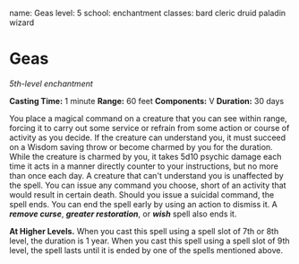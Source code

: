 name: Geas
level: 5
school: enchantment
classes: bard
         cleric
         druid
         paladin
         wizard

# Geas
_5th-level enchantment_

**Casting Time:** 1 minute
**Range:** 60 feet
**Components:** V
**Duration:** 30 days

You place a magical command on a creature that you can see within range, forcing it to carry out some service or refrain from some action or course of activity as you decide. If the creature can understand you, it must succeed on a Wisdom saving throw or become charmed by you for the duration. While the creature is charmed by you, it takes 5d10 psychic damage each time it acts in a manner directly counter to your instructions, but no more than once each day. A creature that can't understand you is unaffected by the spell.
You can issue any command you choose, short of an activity that would result in certain death. Should you issue a suicidal command, the spell ends. You can end the spell early by using an action to dismiss it. A **_remove curse_**, **_greater restoration_**, or **_wish_** spell also ends it.

**At Higher Levels.** When you cast this spell using a spell slot of 7th or 8th level, the duration is 1 year. When you cast this spell using a spell slot of 9th level, the spell lasts until it is ended by one of the spells mentioned above.
